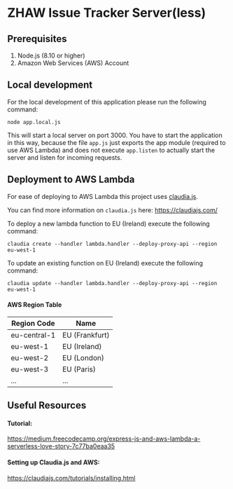 # ZHAW Issue Tracker Server(less)

## Prerequisites

1) Node.js (8.10 or higher)
2) Amazon Web Services (AWS) Account
## Local development
For the local development of this application please run the following command:
```
node app.local.js
```
This will start a local server on port 3000. You have to start the application in this way, because the file `app.js` just exports the app module (required to use AWS Lambda) and does not execute `app.listen` to actually start the server and listen for incoming requests.

## Deployment to AWS Lambda
For ease of deploying to AWS Lambda this project uses [claudia.js](https://claudiajs.com/tutorials/installing.html).

You can find more information on `claudia.js` here: https://claudiajs.com/

To deploy a new lambda function to EU (Ireland) execute the following command:
````
claudia create --handler lambda.handler --deploy-proxy-api --region eu-west-1
````

To update an existing function on EU (Ireland) execute the following command:
````
claudia update --handler lambda.handler --deploy-proxy-api --region eu-west-1
````

#### AWS Region Table
| Region Code   | Name              |
| ------------- |-------------------|
| eu-central-1  | EU (Frankfurt)    |
| eu-west-1     | EU (Ireland)      |
| eu-west-2     | EU (London)       |
| eu-west-3     | EU (Paris)        |
| ...           | ...               |

## Useful Resources

#### Tutorial:

https://medium.freecodecamp.org/express-js-and-aws-lambda-a-serverless-love-story-7c77ba0eaa35

#### Setting up Claudia.js and AWS:

https://claudiajs.com/tutorials/installing.html
